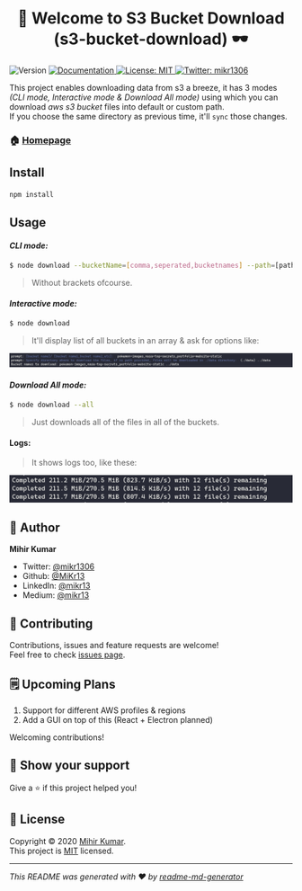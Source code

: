 <h1 align="center">👋 Welcome to S3 Bucket Download (s3-bucket-download) 🕶</h1>
<p>
  <img alt="Version" src="https://img.shields.io/badge/version-1.0.0-blue.svg?cacheSeconds=2592000" />
  <a href="https://github.com/MiKr13/S3-Bucket-Download/#README" target="_blank">
    <img alt="Documentation" src="https://img.shields.io/badge/documentation-yes-brightgreen.svg" />
  </a>
  <a href="#" target="_blank">
    <img alt="License: MIT" src="https://img.shields.io/badge/License-MIT-yellow.svg" />
  </a>
  <a href="https://twitter.com/mikr1306" target="_blank">
    <img alt="Twitter: mikr1306" src="https://img.shields.io/twitter/follow/mikr1306.svg?style=social" />
  </a>
</p>

This project enables downloading data from s3 a breeze, it has 3 modes _(CLI mode, Interactive mode & Download All mode)_ using which you can download _aws s3 bucket_ files into default or custom path.<br/>
If you choose the same directory as previous time, it'll `sync` those changes.

### 🏠 [Homepage](https://github.com/MiKr13/S3-Bucket-Download/#README)

<!--### ✨ [Demo](https://github.com/MiKr13/S3-Bucket-Download/#README) -->

## Install

```sh
npm install
```

## Usage

#### _CLI mode:_

```sh
$ node download --bucketName=[comma,seperated,bucketnames] --path=[path to save to for ex: ../data]
```
> Without brackets ofcourse.

#### _Interactive mode:_

```sh
$ node download
```
> It'll display list of all buckets in an array & ask for options like:

![Interactive mode options](.screenshots/interactive-mode.png)

#### _Download All mode:_

```sh
$ node download --all
```
> Just downloads all of the files in all of the buckets.

#### Logs:
>It shows logs too, like these:

![Interactive mode options](.screenshots/logs.png)

## 🕺 Author

**Mihir Kumar**

* Twitter: [@mikr1306](https://twitter.com/mikr1306)
* Github: [@MiKr13](https://github.com/MiKr13)
* LinkedIn: [@mikr13](https://linkedin.com/in/mikr13)
* Medium: [@mikr13](https://medium.com/@mikr13)

## 🤝 Contributing

Contributions, issues and feature requests are welcome!<br />Feel free to check [issues page](https://github.com/MiKr13/S3-Bucket-Download/issues).

## 🗒 Upcoming Plans

1. Support for different AWS profiles & regions
2. Add a GUI on top of this (React + Electron planned)

Welcoming contributions!

## 🦸 Show your support

Give a ⭐️ if this project helped you!

## 📝 License

Copyright © 2020 [Mihir Kumar](https://github.com/mikr13).<br />
This project is [MIT](https://github.com/MiKr13/S3-Bucket-Download/LICENSE) licensed.

***
_This README was generated with ❤️ by [readme-md-generator](https://github.com/kefranabg/readme-md-generator)_